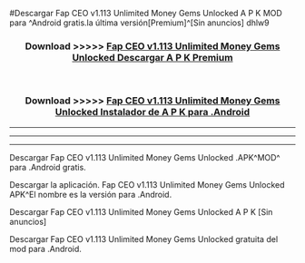#Descargar Fap CEO v1.113 Unlimited Money Gems Unlocked  A P K MOD para ^Android gratis.la última versión[Premium]^[Sin anuncios] dhlw9



<div align="center">
<h3>Download >>>>> <a href="https://es-web.web.app/?es= Fap CEO v1.113 Unlimited Money Gems Unlocked ">Fap CEO v1.113 Unlimited Money Gems Unlocked  Descargar A P K Premium</a></h3><br>

<h3>Download >>>>> <a href="https://es-web.web.app/?es= Fap CEO v1.113 Unlimited Money Gems Unlocked ">Fap CEO v1.113 Unlimited Money Gems Unlocked  Instalador de A P K para .Android</a></h3>
</div>


----------------------------------------------------------

----------------------------------------------------------

----------------------------------------------------------

Descargar Fap CEO v1.113 Unlimited Money Gems Unlocked  .APK^MOD^ para .Android gratis.

Descargar la aplicación. Fap CEO v1.113 Unlimited Money Gems Unlocked  APK^El nombre es la versión para .Android.

Descargar Fap CEO v1.113 Unlimited Money Gems Unlocked  A P K [Sin anuncios]

Descargar Fap CEO v1.113 Unlimited Money Gems Unlocked  gratuita del mod para .Android.